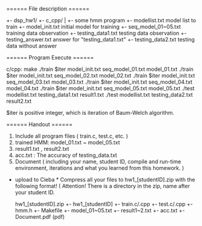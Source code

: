 ====== File description ======

+- dsp_hw1/
   +-  c_cpp/
   |     +-                    some hmm program
   +-  modellist.txt           model list to train
   +-  model_init.txt          initial model for training
   +-  seq_model_01~05.txt     training data observation
   +-  testing_data1.txt       testing data  observation
   +-  testing_answer.txt      answer for "testing_data1.txt"
   +-  testing_data2.txt       testing data without answer

====== Program Execute ======

c/cpp:
 make
 ./train $iter model_init.txt seq_model_01.txt model_01.txt
 ./train $iter model_init.txt seq_model_02.txt model_02.txt
 ./train $iter model_init.txt seq_model_03.txt model_03.txt
 ./train $iter model_init.txt seq_model_04.txt model_04.txt
 ./train $iter model_init.txt seq_model_05.txt model_05.txt
 ./test modellist.txt testing_data1.txt result1.txt
 ./test modellist.txt testing_data2.txt result2.txt

$iter is positive integer, which is iteration of Baum-Welch algorithm.

====== Handout  ======

  1. Include all program files  ( train.c, test.c, etc. )
  2. trained HMM:    model_01.txt ~ model_05.txt
  3. result1.txt , result2.txt
  4. acc.txt : The accuracy of testing_data.txt
  5. Document ( including your name, student ID, compile and run-time environment, iterations and what you learned from this homework. )
  

  * upload to Cieba *
     Compress all your files to hw1_[studentID].zip
     with the following format! ( Attention! There is a directory in the zip, name after your student ID.

     hw1_[studentID].zip
     +- hw1_[studentID]
        +- train.c/.cpp
        +- test.c/.cpp
	+- hmm.h
        +- Makefile
        +- model_01~05.txt
        +- result1~2.txt 
        +- acc.txt
        +- Document.pdf (pdf)
